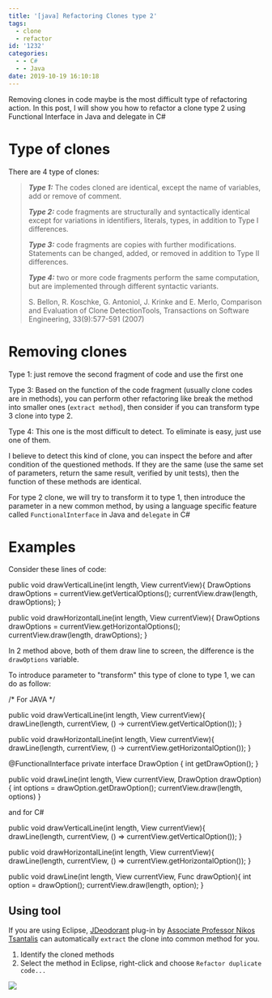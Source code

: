 ```yaml
---
title: '[java] Refactoring Clones type 2'
tags:
  - clone
  - refactor
id: '1232'
categories:
  - - C#
  - - Java
date: 2019-10-19 16:10:18
---
```


Removing clones in code maybe is the most difficult type of refactoring action. In this post, I will show you how to refactor a clone type 2 using Functional Interface in Java and delegate in C#

# Type of clones

There are 4 type of clones:

> _**Type 1:**_ The codes cloned are identical, except the name of variables, add or remove of comment.
> 
> _**Type 2:**_ code fragments are structurally and syntactically identical except for variations in identifiers, literals, types, in addition to Type I differences.
> 
> _**Type 3:**_ code fragments are copies with further modifications. Statements can be changed, added, or removed in addition to Type II differences.
> 
> _**Type 4:**_ two or more code fragments perform the same computation, but are implemented through different syntactic variants.
> 
> S. Bellon, R. Koschke, G. Antoniol, J. Krinke and E. Merlo, Comparison and Evaluation of Clone DetectionTools, Transactions on Software Engineering, 33(9):577-591 (2007)

# Removing clones

Type 1: just remove the second fragment of code and use the first one

Type 3: Based on the function of the code fragment (usually clone codes are in methods), you can perform other refactoring like break the method into smaller ones (`extract method`), then consider if you can transform type 3 clone into type 2.

Type 4: This one is the most difficult to detect. To eliminate is easy, just use one of them.

I believe to detect this kind of clone, you can inspect the before and after condition of the questioned methods. If they are the same (use the same set of parameters, return the same result, verified by unit tests), then the function of these methods are identical.

For type 2 clone, we will try to transform it to type 1, then introduce the parameter in a new common method, by using a language specific feature called `FunctionalInterface` in Java and `delegate` in C#

# Examples

Consider these lines of code:

public void drawVerticalLine(int length, View currentView){
    DrawOptions drawOptions = currentView.getVerticalOptions();
    currentView.draw(length, drawOptions);
}

public void drawHorizontalLine(int length, View currentView){
    DrawOptions drawOptions = currentView.getHorizontalOptions();
    currentView.draw(length, drawOptions);
}

In 2 method above, both of them draw line to screen, the difference is the `drawOptions` variable.

To introduce parameter to "transform" this type of clone to type 1, we can do as follow:

/\* For JAVA \*/

public void drawVerticalLine(int length, View currentView){
    drawLine(length, currentView, () -> currentView.getVerticalOption());
}

public void drawHorizontalLine(int length, View currentView){
    drawLine(length, currentView, () -> currentView.getHorizontalOption());
}

@FunctionalInterface
private interface DrawOption {
    int getDrawOption();
}

public void drawLine(int length, View currentView, DrawOption drawOption){
    int options = drawOption.getDrawOption();
    currentView.draw(length, options)
}

and for C#

public void drawVerticalLine(int length, View currentView){
    drawLine(length, currentView, () => currentView.getVerticalOption());
}

public void drawHorizontalLine(int length, View currentView){
    drawLine(length, currentView, () => currentView.getHorizontalOption());
}

public void drawLine(int length, View currentView, Func<int> drawOption){
    int option = drawOption();
    currentView.draw(length, option);
}

## Using tool

If you are using Eclipse, [JDeodorant](https://github.com/tsantalis/JDeodorant) plug-in by [Associate Professor Nikos Tsantalis](https://users.encs.concordia.ca/~nikolaos/) can automatically `extract` the clone into common method for you.

1.  Identify the cloned methods
2.  Select the method in Eclipse, right-click and choose `Refactor duplicate code...`

![](https://i.imgur.com/ndLJ8Iz.png)